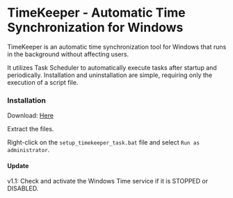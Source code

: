 # TimeKeeper - Automatic Time Synchronization for Windows

TimeKeeper is an automatic time synchronization tool for Windows that runs in the background without affecting users.

It utilizes Task Scheduler to automatically execute tasks after startup and periodically. Installation and uninstallation are simple, requiring only the execution of a script file.

### Installation
Download: [Here](https://codeload.github.com/bibicadotnet/TimeKeeper/zip/refs/heads/main) 

Extract the files.

Right-click on the `setup_timekeeper_task.bat` file and select `Run as administrator`.

#### Update
v1.1: Check and activate the Windows Time service if it is STOPPED or DISABLED.
